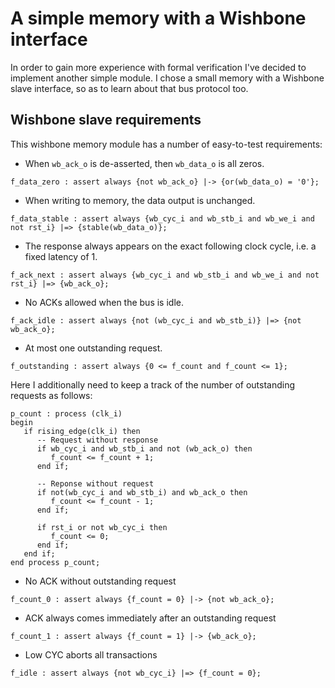 # A simple memory with a Wishbone interface
In order to gain more experience with formal verification I've decided to
implement another simple module. I chose a small memory with a Wishbone
slave interface, so as to learn about that bus protocol too.

## Wishbone slave requirements
This wishbone memory module has a number of easy-to-test requirements:

* When `wb_ack_o` is de-asserted, then `wb_data_o` is all zeros.
```
f_data_zero : assert always {not wb_ack_o} |-> {or(wb_data_o) = '0'};
```

* When writing to memory, the data output is unchanged.
```
f_data_stable : assert always {wb_cyc_i and wb_stb_i and wb_we_i and not rst_i} |=> {stable(wb_data_o)};
```

* The response always appears on the exact following clock cycle, i.e. a fixed latency of 1.
```
f_ack_next : assert always {wb_cyc_i and wb_stb_i and wb_we_i and not rst_i} |=> {wb_ack_o};
```

* No ACKs allowed when the bus is idle.
```
f_ack_idle : assert always {not (wb_cyc_i and wb_stb_i)} |=> {not wb_ack_o};
```

* At most one outstanding request.
```
f_outstanding : assert always {0 <= f_count and f_count <= 1};
```
Here I additionally need to keep a track of the number of outstanding requests as follows:
```
p_count : process (clk_i)
begin
   if rising_edge(clk_i) then
      -- Request without response
      if wb_cyc_i and wb_stb_i and not (wb_ack_o) then
         f_count <= f_count + 1;
      end if;

      -- Reponse without request
      if not(wb_cyc_i and wb_stb_i) and wb_ack_o then
         f_count <= f_count - 1;
      end if;

      if rst_i or not wb_cyc_i then
         f_count <= 0;
      end if;
   end if;
end process p_count;
```

* No ACK without outstanding request
```
f_count_0 : assert always {f_count = 0} |-> {not wb_ack_o};
```

* ACK always comes immediately after an outstanding request
```
f_count_1 : assert always {f_count = 1} |-> {wb_ack_o};
```

* Low CYC aborts all transactions
```
f_idle : assert always {not wb_cyc_i} |=> {f_count = 0};
```

